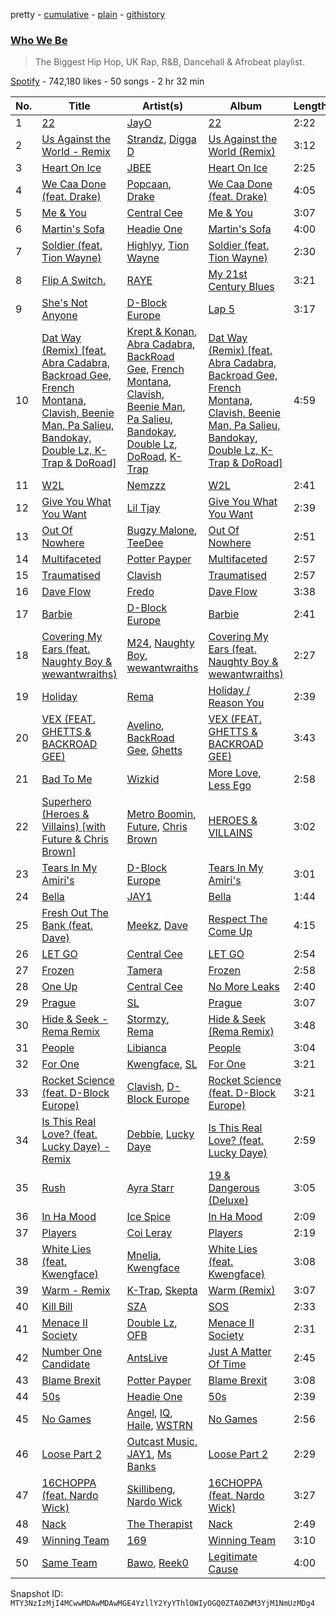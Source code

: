 pretty - [cumulative](/playlists/cumulative/37i9dQZF1DXcDoDDetPsEg.md) - [plain](/playlists/plain/37i9dQZF1DXcDoDDetPsEg) - [githistory](https://github.githistory.xyz/mackorone/spotify-playlist-archive/blob/main/playlists/plain/37i9dQZF1DXcDoDDetPsEg)

### [Who We Be](https://open.spotify.com/playlist/37i9dQZF1DXcDoDDetPsEg)

> The Biggest Hip Hop, UK Rap, R&B, Dancehall & Afrobeat playlist.

[Spotify](https://open.spotify.com/user/spotify) - 742,180 likes - 50 songs - 2 hr 32 min

| No. | Title | Artist(s) | Album | Length |
|---|---|---|---|---|
| 1 | [22](https://open.spotify.com/track/1QxTmNDHFmgaxgAolqqgAD) | [JayO](https://open.spotify.com/artist/1IMENE2OCzsrXuu62aW1mD) | [22](https://open.spotify.com/album/4fAL4TmJZ3gnmfgYyM5vLC) | 2:22 |
| 2 | [Us Against the World \- Remix](https://open.spotify.com/track/0pGecxPm2EOIQgc241d38t) | [Strandz](https://open.spotify.com/artist/33X2jfLSVyDevoksJjRZoS), [Digga D](https://open.spotify.com/artist/57n1OF36WvtOeATY6WQ6iw) | [Us Against the World \(Remix\)](https://open.spotify.com/album/5SZXD6IbW91jQKMTJmwlvv) | 3:12 |
| 3 | [Heart On Ice](https://open.spotify.com/track/3EyUyo7yyRXAvkK30ivfkH) | [JBEE](https://open.spotify.com/artist/3LIh5lV3zpZkgmO0K6R6bq) | [Heart On Ice](https://open.spotify.com/album/3apkPEshOw9wZ3mRrsDcOO) | 2:25 |
| 4 | [We Caa Done \(feat\. Drake\)](https://open.spotify.com/track/6rb3wFQ66EWR7DcPG0oEE1) | [Popcaan](https://open.spotify.com/artist/62DmErcU7dqZbJaDqwsqzR), [Drake](https://open.spotify.com/artist/3TVXtAsR1Inumwj472S9r4) | [We Caa Done \(feat\. Drake\)](https://open.spotify.com/album/4yJNcgX3otzDbMMyrdJBN5) | 4:05 |
| 5 | [Me & You](https://open.spotify.com/track/12Us8e6NFesdkXKf4StU1I) | [Central Cee](https://open.spotify.com/artist/5H4yInM5zmHqpKIoMNAx4r) | [Me & You](https://open.spotify.com/album/6V5o0b3ALGp5hkSew9Ms42) | 3:07 |
| 6 | [Martin's Sofa](https://open.spotify.com/track/6iJUSrA6XoX4FNLGPqzHOv) | [Headie One](https://open.spotify.com/artist/6UCQYrcJ6wab6gnQ89OJFh) | [Martin's Sofa](https://open.spotify.com/album/5ywIBJnydB9IMqgg0XDU6O) | 4:00 |
| 7 | [Soldier \(feat\. Tion Wayne\)](https://open.spotify.com/track/54PIzfYXuwLwRklIMNhQ1t) | [Highlyy](https://open.spotify.com/artist/4JmaulM4hnNKJzvNgdxx3B), [Tion Wayne](https://open.spotify.com/artist/7b79bQFziJFedJb75k6hFt) | [Soldier \(feat\. Tion Wayne\)](https://open.spotify.com/album/04ZtNp3g6UDAZttdhge7AC) | 2:30 |
| 8 | [Flip A Switch.](https://open.spotify.com/track/252ZECHopILLs10pMfE76N) | [RAYE](https://open.spotify.com/artist/5KKpBU5eC2tJDzf0wmlRp2) | [My 21st Century Blues](https://open.spotify.com/album/3U8n8LzBx2o9gYXvvNq4uH) | 3:21 |
| 9 | [She's Not Anyone](https://open.spotify.com/track/58VQMrt5md1pozhyeM3MeG) | [D\-Block Europe](https://open.spotify.com/artist/5VadK1havLhK1OpKYsXv9y) | [Lap 5](https://open.spotify.com/album/60qboewMs8i1L2a0fEGcVl) | 3:17 |
| 10 | [Dat Way \(Remix\) \[feat\. Abra Cadabra, Backroad Gee, French Montana, Clavish, Beenie Man, Pa Salieu, Bandokay, Double Lz, K\-Trap & DoRoad\]](https://open.spotify.com/track/7rKJYIBkj1AJyGpiDwUo3H) | [Krept & Konan](https://open.spotify.com/artist/31lnFZEM6ysvjOx59VyxRE), [Abra Cadabra](https://open.spotify.com/artist/1ZHk8dteZz6Vi2HFp4hGoM), [BackRoad Gee](https://open.spotify.com/artist/51op6E2hjkeutwFhgw32mL), [French Montana](https://open.spotify.com/artist/6vXTefBL93Dj5IqAWq6OTv), [Clavish](https://open.spotify.com/artist/4ygR3mAG9AsBRVKIlmFYP1), [Beenie Man](https://open.spotify.com/artist/4L3GTE04bW5N7azA9QPhjA), [Pa Salieu](https://open.spotify.com/artist/290nCNEce1y6rfoJiO2rK7), [Bandokay](https://open.spotify.com/artist/0CqfkYr7CBuSySa4wUBChE), [Double Lz](https://open.spotify.com/artist/4Al9wqYpl2Yi1XfUrDrZmS), [DoRoad](https://open.spotify.com/artist/3E9T01xr1C6waIXZKe1vju), [K\-Trap](https://open.spotify.com/artist/39XT9gMoNmMCOlvTTR273m) | [Dat Way \(Remix\) \[feat\. Abra Cadabra, Backroad Gee, French Montana, Clavish, Beenie Man, Pa Salieu, Bandokay, Double Lz, K\-Trap & DoRoad\]](https://open.spotify.com/album/6H7ndcY9LUys2h4MczxSNt) | 4:59 |
| 11 | [W2L](https://open.spotify.com/track/6hbaeTUKbpRhqs7DntRjGL) | [Nemzzz](https://open.spotify.com/artist/3DHtfeD4PsmR9YGhCP4VF7) | [W2L](https://open.spotify.com/album/6Vgw8H7YYcQnT1imAr4FOL) | 2:41 |
| 12 | [Give You What You Want](https://open.spotify.com/track/6PQK1Y3Dl6dym9pj0y9Chy) | [Lil Tjay](https://open.spotify.com/artist/6jGMq4yGs7aQzuGsMgVgZR) | [Give You What You Want](https://open.spotify.com/album/49OQ6tF3eo3Fdgp3GMhHep) | 2:39 |
| 13 | [Out Of Nowhere](https://open.spotify.com/track/220n79cLlh2NwvlIEEKpKt) | [Bugzy Malone](https://open.spotify.com/artist/4Dokdwa3WB7ilQ2c2qvIBL), [TeeDee](https://open.spotify.com/artist/6ZzzrehTAdrM8y6saVjtoN) | [Out Of Nowhere](https://open.spotify.com/album/0SyfGDD3DX6iiGXPOkH8z9) | 2:51 |
| 14 | [Multifaceted](https://open.spotify.com/track/2ZTvseiCli9LgJrlll0Cwf) | [Potter Payper](https://open.spotify.com/artist/7bZpYWk0ZZN7CkOeXbAY0Z) | [Multifaceted](https://open.spotify.com/album/6g44Y0VIzxPzSSnKtEhQfA) | 2:57 |
| 15 | [Traumatised](https://open.spotify.com/track/2L717z38Qgcs4XvmXXxjHL) | [Clavish](https://open.spotify.com/artist/4ygR3mAG9AsBRVKIlmFYP1) | [Traumatised](https://open.spotify.com/album/2ruzEAmfk6jx6hpcqJVna6) | 2:57 |
| 16 | [Dave Flow](https://open.spotify.com/track/5ajPDIvcDgbg0THed3G8To) | [Fredo](https://open.spotify.com/artist/3rbtPd0NcvhO2AzMfzx90z) | [Dave Flow](https://open.spotify.com/album/4C5NX9Ihp0F1z5HQ7iHR2P) | 3:38 |
| 17 | [Barbie](https://open.spotify.com/track/5wwIUZVGc2ypBa6Z717HHh) | [D\-Block Europe](https://open.spotify.com/artist/5VadK1havLhK1OpKYsXv9y) | [Barbie](https://open.spotify.com/album/6lkmWmRKFbC8LZlC7RxoIl) | 2:41 |
| 18 | [Covering My Ears \(feat\. Naughty Boy & wewantwraiths\)](https://open.spotify.com/track/1M3VBabFRFPZnO3FB0P4JA) | [M24](https://open.spotify.com/artist/601bmA9VRZnMVclsxG7W6T), [Naughty Boy](https://open.spotify.com/artist/1bT7m67vi78r2oqvxrP3X5), [wewantwraiths](https://open.spotify.com/artist/3LYyk2fBTwdAw3aN6hrrY2) | [Covering My Ears \(feat\. Naughty Boy & wewantwraiths\)](https://open.spotify.com/album/3SqdodwZEZ4nFcwbw2Vvnj) | 2:27 |
| 19 | [Holiday](https://open.spotify.com/track/0GfCR4T6WOErZOw1557ln7) | [Rema](https://open.spotify.com/artist/46pWGuE3dSwY3bMMXGBvVS) | [Holiday / Reason You](https://open.spotify.com/album/1NbIj94iC99QFhVA1nBuGX) | 2:39 |
| 20 | [VEX \(FEAT\. GHETTS & BACKROAD GEE\)](https://open.spotify.com/track/5W3J4sNMvx5H7ZjWobJvls) | [Avelino](https://open.spotify.com/artist/039zhJoEkboZ8Ii6K40Fb6), [BackRoad Gee](https://open.spotify.com/artist/51op6E2hjkeutwFhgw32mL), [Ghetts](https://open.spotify.com/artist/7zJL978NtANOysfGY21ty6) | [VEX \(FEAT\. GHETTS & BACKROAD GEE\)](https://open.spotify.com/album/74ZPUtGu9yZ0kf7ctOHiDS) | 3:43 |
| 21 | [Bad To Me](https://open.spotify.com/track/2HYcI74UpbMMxLZ1m7Xnfn) | [Wizkid](https://open.spotify.com/artist/3tVQdUvClmAT7URs9V3rsp) | [More Love, Less Ego](https://open.spotify.com/album/73rKiFhHZatrwJL0B1F6hY) | 2:58 |
| 22 | [Superhero \(Heroes & Villains\) \[with Future & Chris Brown\]](https://open.spotify.com/track/0vjeOZ3Ft5jvAi9SBFJm1j) | [Metro Boomin](https://open.spotify.com/artist/0iEtIxbK0KxaSlF7G42ZOp), [Future](https://open.spotify.com/artist/1RyvyyTE3xzB2ZywiAwp0i), [Chris Brown](https://open.spotify.com/artist/7bXgB6jMjp9ATFy66eO08Z) | [HEROES & VILLAINS](https://open.spotify.com/album/7txGsnDSqVMoRl6RQ9XyZP) | 3:02 |
| 23 | [Tears In My Amiri's](https://open.spotify.com/track/11jbH68hBKmLTTsGP0YvWG) | [D\-Block Europe](https://open.spotify.com/artist/5VadK1havLhK1OpKYsXv9y) | [Tears In My Amiri's](https://open.spotify.com/album/3b69Kmo9ZwejpFtCuxG5pq) | 3:01 |
| 24 | [Bella](https://open.spotify.com/track/3iSgrKma1x5hoMrY3HL4bY) | [JAY1](https://open.spotify.com/artist/0BKx4UjPvXVGY15u0xFbbi) | [Bella](https://open.spotify.com/album/1Mvex53YBzYORFFs8dCF6N) | 1:44 |
| 25 | [Fresh Out The Bank \(feat\. Dave\)](https://open.spotify.com/track/6MmnTuOVSGCcW0qX20nvIv) | [Meekz](https://open.spotify.com/artist/1Pm6hTRjgSkT3B4FCQpW4g), [Dave](https://open.spotify.com/artist/6Ip8FS7vWT1uKkJSweANQK) | [Respect The Come Up](https://open.spotify.com/album/1MLRMDDQlOdUPBUcpc7XmB) | 4:15 |
| 26 | [LET GO](https://open.spotify.com/track/3zkyus0njMCL6phZmNNEeN) | [Central Cee](https://open.spotify.com/artist/5H4yInM5zmHqpKIoMNAx4r) | [LET GO](https://open.spotify.com/album/1QYPAEk2Ksj3WPv3mvoDnL) | 2:54 |
| 27 | [Frozen](https://open.spotify.com/track/1W0fC2AWuK4CS7BpSurT3S) | [Tamera](https://open.spotify.com/artist/4S68J6bchvHhqHO1Kp8W9X) | [Frozen](https://open.spotify.com/album/6xy4Z5pqY5Wu8tNLHkiFOH) | 2:58 |
| 28 | [One Up](https://open.spotify.com/track/6R6ZS5HYH4RdXkjEwEJO5R) | [Central Cee](https://open.spotify.com/artist/5H4yInM5zmHqpKIoMNAx4r) | [No More Leaks](https://open.spotify.com/album/1HTdVIlFgO8o2Oby5rdXs0) | 2:40 |
| 29 | [Prague](https://open.spotify.com/track/5wv5S85hL6ZWSglUvBESMJ) | [SL](https://open.spotify.com/artist/0wY1K9SgxbaRfoFRmSR5x5) | [Prague](https://open.spotify.com/album/5ErvLAoAruWhuaR20mwQPC) | 3:07 |
| 30 | [Hide & Seek \- Rema Remix](https://open.spotify.com/track/2Gphd3ei7Q9mE1C7N4NkXb) | [Stormzy](https://open.spotify.com/artist/2SrSdSvpminqmStGELCSNd), [Rema](https://open.spotify.com/artist/46pWGuE3dSwY3bMMXGBvVS) | [Hide & Seek \(Rema Remix\)](https://open.spotify.com/album/6qh0VG873WKoAklRgWoLqY) | 3:48 |
| 31 | [People](https://open.spotify.com/track/26b3oVLrRUaaybJulow9kz) | [Libianca](https://open.spotify.com/artist/7kjSuFGKhLm8b5qXoMhRkJ) | [People](https://open.spotify.com/album/5Hmh6N8oisrcuZKa8EY5dn) | 3:04 |
| 32 | [For One](https://open.spotify.com/track/5Ugb7DYEyyCVZnzcq6hdVp) | [Kwengface](https://open.spotify.com/artist/5O1YiYFy3CEWD2lkOmoerV), [SL](https://open.spotify.com/artist/0wY1K9SgxbaRfoFRmSR5x5) | [For One](https://open.spotify.com/album/7e1FR6BfJKHQTURoSvDfpF) | 3:21 |
| 33 | [Rocket Science \(feat\. D\-Block Europe\)](https://open.spotify.com/track/6g9w2kMmb0SpHY4ADT4z6k) | [Clavish](https://open.spotify.com/artist/4ygR3mAG9AsBRVKIlmFYP1), [D\-Block Europe](https://open.spotify.com/artist/5VadK1havLhK1OpKYsXv9y) | [Rocket Science \(feat\. D\-Block Europe\)](https://open.spotify.com/album/2mBUGGJbJMNLlTc7YVxzos) | 3:21 |
| 34 | [Is This Real Love? \(feat\. Lucky Daye\) \- Remix](https://open.spotify.com/track/2RNCC8Bn7umBNJKNbtDFgO) | [Debbie](https://open.spotify.com/artist/36qFUmqGdV8FYYhXIDhc17), [Lucky Daye](https://open.spotify.com/artist/5Vuvs6Py2JRU7WiFDVsI7J) | [Is This Real Love? \(feat\. Lucky Daye\)](https://open.spotify.com/album/7wEXjP2EIz3p3EmmCXg958) | 2:59 |
| 35 | [Rush](https://open.spotify.com/track/1xs8bOvm3IzEYmcLJVOc34) | [Ayra Starr](https://open.spotify.com/artist/3ZpEKRjHaHANcpk10u6Ntq) | [19 & Dangerous \(Deluxe\)](https://open.spotify.com/album/16ppCNm1KGCgUS0g3iKqh8) | 3:05 |
| 36 | [In Ha Mood](https://open.spotify.com/track/0yUaLqhsVsguBpoOPL4cO7) | [Ice Spice](https://open.spotify.com/artist/3LZZPxNDGDFVSIPqf4JuEf) | [In Ha Mood](https://open.spotify.com/album/0CQzO0dUktGpymhtvrIXqW) | 2:09 |
| 37 | [Players](https://open.spotify.com/track/6UN73IYd0hZxLi8wFPMQij) | [Coi Leray](https://open.spotify.com/artist/6AMd49uBDJfhf30Ak2QR5s) | [Players](https://open.spotify.com/album/4cAAsw7mPkGt15GXQzWlrM) | 2:19 |
| 38 | [White Lies \(feat\. Kwengface\)](https://open.spotify.com/track/5sFnfo4RB4c9jMojpp6eH5) | [Mnelia](https://open.spotify.com/artist/4DDsQzXhKIC2F70cjMP7ec), [Kwengface](https://open.spotify.com/artist/5O1YiYFy3CEWD2lkOmoerV) | [White Lies \(feat\. Kwengface\)](https://open.spotify.com/album/5SP4C1eYeOVwLxqK2sxkW7) | 3:08 |
| 39 | [Warm \- Remix](https://open.spotify.com/track/3Hha9pVZsWGwQiFKvsMrwS) | [K\-Trap](https://open.spotify.com/artist/39XT9gMoNmMCOlvTTR273m), [Skepta](https://open.spotify.com/artist/2p1fiYHYiXz9qi0JJyxBzN) | [Warm \(Remix\)](https://open.spotify.com/album/1kiTzXHYN9CC5BfKrkjKbT) | 3:07 |
| 40 | [Kill Bill](https://open.spotify.com/track/3OHfY25tqY28d16oZczHc8) | [SZA](https://open.spotify.com/artist/7tYKF4w9nC0nq9CsPZTHyP) | [SOS](https://open.spotify.com/album/07w0rG5TETcyihsEIZR3qG) | 2:33 |
| 41 | [Menace II Society](https://open.spotify.com/track/2hSUMQu3NduxIALm2riTOh) | [Double Lz](https://open.spotify.com/artist/4Al9wqYpl2Yi1XfUrDrZmS), [OFB](https://open.spotify.com/artist/0koPE9U3b5XYArKa7R2TLm) | [Menace II Society](https://open.spotify.com/album/7hEkvnb4BgSY7yMlxZeC6Y) | 2:31 |
| 42 | [Number One Candidate](https://open.spotify.com/track/3qk2QJ5JR6IO2LBMqkOnx7) | [AntsLive](https://open.spotify.com/artist/3JYp3dC5wTBWagBRR5fjpk) | [Just A Matter Of Time](https://open.spotify.com/album/4SI5eZJ5UYpS1057wiqlXv) | 2:45 |
| 43 | [Blame Brexit](https://open.spotify.com/track/6SvG9RqYVvdvj14vVH8d4F) | [Potter Payper](https://open.spotify.com/artist/7bZpYWk0ZZN7CkOeXbAY0Z) | [Blame Brexit](https://open.spotify.com/album/06C78rpL9iz62Y6fRyMCgR) | 3:08 |
| 44 | [50s](https://open.spotify.com/track/3xGMOMy5PeVOoIl8zjzxRN) | [Headie One](https://open.spotify.com/artist/6UCQYrcJ6wab6gnQ89OJFh) | [50s](https://open.spotify.com/album/5NB0lhneowD68OlfY44Ed0) | 2:39 |
| 45 | [No Games](https://open.spotify.com/track/5AGhBP57akSYR9rW7NPsoy) | [Angel](https://open.spotify.com/artist/6RIJu05yhEIYskbVgxmk3R), [IQ](https://open.spotify.com/artist/10jSImvLGufcMdETaNGvsv), [Haile](https://open.spotify.com/artist/48Zl8yw6YhIsymNwvNMlnM), [WSTRN](https://open.spotify.com/artist/5nSAh3wlH7VaqpnkiMjzDs) | [No Games](https://open.spotify.com/album/0huBlSgNZ9DqOJvgyEz8Sm) | 2:56 |
| 46 | [Loose Part 2](https://open.spotify.com/track/060r6Jnv9v1oskexnCDCZj) | [Outcast Music](https://open.spotify.com/artist/2uNmS44lGiSLAV7R7jjbbh), [JAY1](https://open.spotify.com/artist/0BKx4UjPvXVGY15u0xFbbi), [Ms Banks](https://open.spotify.com/artist/4imxqng3RrOBmykL2DhIJC) | [Loose Part 2](https://open.spotify.com/album/1umMtqVK3LBlgSsWZDioUT) | 2:29 |
| 47 | [16CHOPPA \(feat\. Nardo Wick\)](https://open.spotify.com/track/0QyisrAtBYGswf8KTJkkFV) | [Skillibeng](https://open.spotify.com/artist/5FkUhnHQ0KC63549LHHtst), [Nardo Wick](https://open.spotify.com/artist/0Njy6yR9LykNKYg9yE23QN) | [16CHOPPA \(feat\. Nardo Wick\)](https://open.spotify.com/album/3oRxb1TVeDnj7XdvPa7eZk) | 3:27 |
| 48 | [Nack](https://open.spotify.com/track/2o8AVV8YssDJKN6zqG20p1) | [The Therapist](https://open.spotify.com/artist/3rp5xD3dLZnUe7QnXxYrm2) | [Nack](https://open.spotify.com/album/6AVdBuT0CI9wSTJhGBRO6d) | 2:49 |
| 49 | [Winning Team](https://open.spotify.com/track/3SHvKUgmbz7jwf8laSwnrb) | [169](https://open.spotify.com/artist/39YXk0KLGQwWNHIAkrQngR) | [Winning Team](https://open.spotify.com/album/46hrvcLMVmBd5hoVMciuZQ) | 3:10 |
| 50 | [Same Team](https://open.spotify.com/track/5Z0bbZMs1nIrDv7S3hSyRs) | [Bawo](https://open.spotify.com/artist/1nrJKGxkiSY6FjJRXcc9CB), [Reek0](https://open.spotify.com/artist/28gviylYNuXOlKWXYQ87uD) | [Legitimate Cause](https://open.spotify.com/album/1LPZpvN2QMnfZugwz5rP3r) | 4:00 |

Snapshot ID: `MTY3NzIzMjI4MCwwMDAwMDAwMGE4YzllY2YyYThlOWIyOGQ0ZTA0ZWM3YjM1NmUzMDg4`
